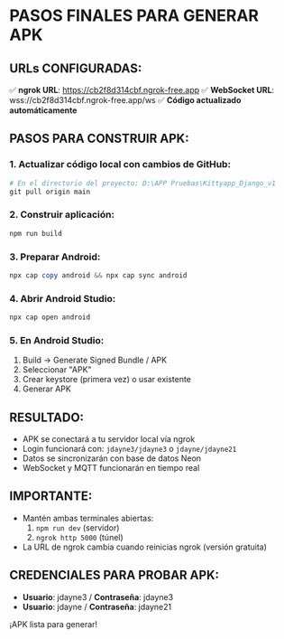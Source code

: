 # PASOS FINALES PARA GENERAR APK

## URLs CONFIGURADAS:
✅ **ngrok URL**: https://cb2f8d314cbf.ngrok-free.app
✅ **WebSocket URL**: wss://cb2f8d314cbf.ngrok-free.app/ws
✅ **Código actualizado automáticamente**

## PASOS PARA CONSTRUIR APK:

### 1. Actualizar código local con cambios de GitHub:
```powershell
# En el directorio del proyecto: D:\APP Pruebas\Kittyapp_Django_v1
git pull origin main
```

### 2. Construir aplicación:
```powershell
npm run build
```

### 3. Preparar Android:
```powershell
npx cap copy android && npx cap sync android
```

### 4. Abrir Android Studio:
```powershell
npx cap open android
```

### 5. En Android Studio:
1. Build → Generate Signed Bundle / APK
2. Seleccionar "APK"
3. Crear keystore (primera vez) o usar existente
4. Generar APK

## RESULTADO:
- APK se conectará a tu servidor local vía ngrok
- Login funcionará con: `jdayne3/jdayne3` o `jdayne/jdayne21`
- Datos se sincronizarán con base de datos Neon
- WebSocket y MQTT funcionarán en tiempo real

## IMPORTANTE:
- Mantén ambas terminales abiertas:
  1. `npm run dev` (servidor)
  2. `ngrok http 5000` (túnel)
- La URL de ngrok cambia cuando reinicias ngrok (versión gratuita)

## CREDENCIALES PARA PROBAR APK:
- **Usuario**: jdayne3 / **Contraseña**: jdayne3
- **Usuario**: jdayne / **Contraseña**: jdayne21

¡APK lista para generar!
